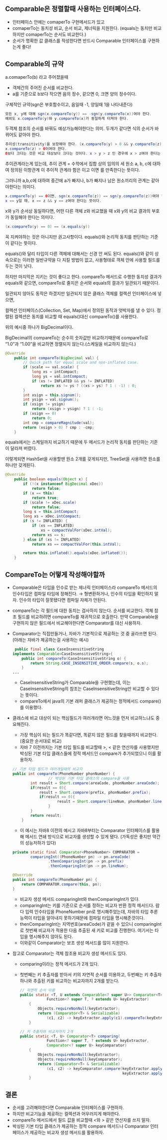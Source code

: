 ## Comparable은 정렬할때 사용하는 인터페이스다.

- 인터페이스 안에는 comaperTo 구현메서드가 있고
- comaperTo는 동치성 비교, 순서 비교, 제너릭을 지원한다. (equals는 동치만 비교하지만 comaperTo는 순서도 비교한다.)
- 순서가 명확한 값 클래스를 작성한다면 반드시 Comparable 인터페이스를 구현하는게 좋다!

## Comparable의 규약

a.comaperTo(b) 라고 주어졌을때

- 객체간의 주어진 순서를 비교한다.
- a를 기준으로 b보다 작으면 음의 정수, 같으면 0, 크면 양의 정수이다.

구체적인 규약(sgn은 부호함수이고, 음일때 -1, 양일때 1을 나타내준다)

```java
모든 x, y에 대해 sgn(x.compareTo(y)) == -sgn(y.compareTo(x))여야 한다. 
예외도 x.compareTo(y)와 y.compareTo(x)가 동일하게 터져야 한다.
```

두객체 참조의 순서를 바꿔도 예상가능해야한다는 의미. 두개가 같다면 식의 순서가 바뀌어도 같아야 한다.

```java
추이성(transitivity)을 보장해야 한다. (x.compareTo(y) > 0 && y.compareTo(z) > 0)이면, 
x.compareTo(z) > 0이여야 한다.
0보다 크다는 것은 비교 대상보다 크다는 것이다. x > y > z 인 경우에 x > z여야 한다는 뜻이다.
```

추이관계라는게 있는데, 추이 관계 = 수학에서 집합 상의 임의의 세 원소 a, b, c에 대하여 정의된 이항관계 이 추이적 관계라 함은 이고 이면 를 만족한다는 뜻이다.

그러니까 a,b,c에 대하여 중간에 a가 빠지나, b가 빠지나 남은 원소끼리의 관계는 같아야한다는 의미다.

```java
x.compareTo(y) == 0이면, sgn(x.compareTo(z)) == sgn(y.compareTo(z))여야 한다.
x == y일 때, x == z && y == z여야 한다는 뜻이다.
```

x와 y가 순서상 동일하다면, 어떤 다른 객체 z와 비교했을 때 x와 y의 비교 결과의 부호가 동일해야 한다는 의미다.

```java
(x.compareTo(y) == 0) == (x.equals(y))
```

꼭 지켜야하는 것은 아니지만 권고사항이다. equals()와 논리적 동치를 판단하는 기준이 같다는 뜻이다.

equals()와 달리 타입이 다른 객체에 대해서는 신경 안 써도 된다. equals()와 같이 상속으로는 이러한 일반규약을 다 지킬 방법이 없고, 사용형태로 객체 안에 사용할 필드를 두는 것이 낫다.

하지만 마지막은 지키는 것이 좋다고 한다. compareTo 메서드로 수행한 동치성 결과가 equals와 같으면, compareTo로 줄지은 순서와 equals의 결과가 일관되기 때문이다.

일관되지 않아도 동작은 하겠지만 일관되지 않은 클래스 객체를 컬렉션 인터페이스에 넣으면,

컬렉션 인터페이스(Collection, Set, Map)에서 정의된 동작과 엇박자를 낼 수 있다. 정렬된 컬렉션은 동치를 비교할 때 equals()대신 compareTo()를 사용한다.

위의 예시중 하나가 BigDecimal이다.

BigDecimal의 compareTo는 순수히 숫자값만 비교하기때문에 compareTo로 “1.0”과 “1.00”을 비교하면 정렬되지 않는다.(스케일을 비교하지 않는다.)

```java
@Override
    public int compareTo(BigDecimal val) {
        // Quick path for equal scale and non-inflated case.
        if (scale == val.scale) {
            long xs = intCompact;
            long ys = val.intCompact;
            if (xs != INFLATED && ys != INFLATED)
                return xs != ys ? ((xs > ys) ? 1 : -1) : 0;
        }
        int xsign = this.signum();
        int ysign = val.signum();
        if (xsign != ysign)
            return (xsign > ysign) ? 1 : -1;
        if (xsign == 0)
            return 0;
        int cmp = compareMagnitude(val);
        return (xsign > 0) ? cmp : -cmp;
    }
```

equals에서는 스케일까지 비교하기 때문에 두 메서드가 논리적 동치를 판단하는 기준이 달라져 버렸다.

이렇게되면 HashSet을 사용할땐 원소 2개를 갖게되지만, TreeSet을 사용하면 원소를 하나만 갖게된다.

```java
@Override
    public boolean equals(Object x) {
        if (!(x instanceof BigDecimal xDec))
            return false;
        if (x == this)
            return true;
        if (scale != xDec.scale)
            return false;
        long s = this.intCompact;
        long xs = xDec.intCompact;
        if (s != INFLATED) {
            if (xs == INFLATED)
                xs = compactValFor(xDec.intVal);
            return xs == s;
        } else if (xs != INFLATED)
            return xs == compactValFor(this.intVal);

        return this.inflated().equals(xDec.inflated());
    }
```

## CompareTo는 어떻게 작성해야할까

- Comparable은 타입을 인수로 받는 제너릭 인터페이스라 compareTo 메서드의 인수타입은 컴파일 타임에 정해진다. → 형변환하거나, 인수의 타입을 확인하지 말자. 인수의 타입이 잘못됐다면 컴파일 자체가 안된다.
- compareTo는 각 필드에 대한 동치는 검사하지 않는다. 순서를 비교한다. 객체 참조 필드를 비교하려면 compareTo를 재귀적으로 호출한다. 만약 Comparable을 구현하지 않은 필드에서 비교해야한다면 Comparator를 대신 사용하자.
- Comparator는 직접만들거나, 자바가 기본적으로 제공하는 것 중 골라쓰면 된다. (아래는 자바가 제공하는걸 사용하는 예시)

    ```java
     public final class CaseInsensitiveString 
    implements Comparable<CaseInsensitiveString>{
    	public int compareTo(CaseInsensitiveString o) {
            return String.CASE_INSENSITIVE_ORDER.compare(s, o.s);
        }
    ...
    ```

    - CaseInsensitiveString가 Comparable<CaseInsensitiveString>을 구현했는데, 이는 CaseInsensitiveString의 참조는 CaseInsensitiveString만 비교할 수 있다는 뜻이다.
    - compareTo에서 java의 기본 래퍼 클래스가 제공하는 정적메서드 compare()를 이용했다.
- 클래스에 비교 대상이 되는 핵심필드가 여러개라면 어느것을 먼저 비교하느냐도 중요해진다.
    - 가장 핵심이 되는 필드가 똑같다면, 똑같지 않은 필드를 찾을때까지 비교한다. (중요한 순서대로 비교)
    - 자바 7 이전까지는 기본 타입 필드를 비교할때 >, < 같은 연산자를 사용했지만 박싱된 기본 타입 클래스들에 정적 메서드인 compare가 추가되었으니 이를 활용하자.

    ```java
    // 기본 타입 필드가 여러개일때의 비교자
    public int compareTo(PhoneNumber phonNumber) {
    				// 박싱된 기본 타입 클래스의 compare을 사용
            int result = Short.compare(areaCode, phonNumber.areaCode);
            if(result == 0){
    	        result = Short.compare(prefix, phonNumber.prefix);
    	        if(result == 0){
    			        result = Short.compare(lineNum, phonNumber.lineNum);
    		        }
            }
            return result;
        }
    ```

    - 이 예시는 자바8 이전의 예시고 자바8부터는 Comparator 인터페이스를 활용해 메서드 연쇄 방식으로 비교자를 생성할 수 있게 됐다. (가독성은 좋지만 약간의 성능저하가 있다)

    ```java
    private static final Comparator<PhoneNumber> COMPARATOR =
            comparingInt((PhoneNumber pn) -> pn.areaCode)
                    .thenComparingInt(pn -> pn.prefix)
                    .thenComparingInt(pn -> pn.lineNum);
    
    @Override
    public int compareTo(PhoneNumber pn) {
        return COMPARATOR.compare(this, pn);
    }
    ```

    - 비교자 생성 메서드 comparingInt와 thenComparingInt가 있다.
    - comparingInt는 키를 기준으로 순서를 정하는 비교자 반환 정적 메서드다. 람다 입력 인수타입을 PhoneNumber pn로 명시해주었는데, 자바의 타입 추론 능력이 타입을 알아내지 못하기때문에 컴파일 타입을 명시해준것이다.
    - thenComparingInt는 지역번호(areaCode)가 같을 수 있으니 comparingInt로 첫번째 비교자가 적용한 다음 추출된 새 키로 비교를 진행한다. 여기서는 타입을 명시해주지 않아도 된다.
    - 이와같이 Comparator는 보조 생성 메서드를 많이 지원한다.
- 참고로 Comparator는 객체 참조용 비교자 생성 메서드도 있다.
    - comparing이라는 정적 메서드가 2개 있다.
    - 첫번째는 키 추출자를 받아서 키의 자연적 순서를 이용하고, 두번째는 키 추출자 하나와 추출된 키를 비교하는 비교자까지 2개를 받는다.

        ```java
        // 자연적 순서 이용
        public static <T, U extends Comparable<? super U>> Comparator<T> comparing(
                    Function<? super T, ? extends U> keyExtractor)
            {
                Objects.requireNonNull(keyExtractor);
                return (Comparator<T> & Serializable)
                    (c1, c2) -> keyExtractor.apply(c1).compareTo(keyExtractor.apply(c2));
            }
        
        // 키 추출자와 비교자까지 2개
        public static <T, U> Comparator<T> comparing(
                    Function<? super T, ? extends U> keyExtractor,
                    Comparator<? super U> keyComparator)
            {
                Objects.requireNonNull(keyExtractor);
                Objects.requireNonNull(keyComparator);
                return (Comparator<T> & Serializable)
                    (c1, c2) -> keyComparator.compare(keyExtractor.apply(c1),
                                                      keyExtractor.apply(c2));
            }
        ```


## 결론

- 순서를 고려해야한다면 Comparable 인터페이스를 구현하자.
- 하지만 비교기능을 제공하는 컬렉션과 어우러지게 해야한다.
- compareTo 메서드에서 필드 값을 비교할때 <와 > 같은 연산자를 쓰지 말자.
- 박싱된 기본 타입 클래스가 제공하는 정적 compare 메서드나 Comparator 인터페이스가 제공하는 비교자 생성 메서드를 활용하자.